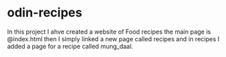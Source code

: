 # odin-recipes
In this project I ahve created a website of 
Food recipes the main page is @index.html
then I simply linked a new page called recipes 
and in recipes I added a page for a recipe called
mung_daal.